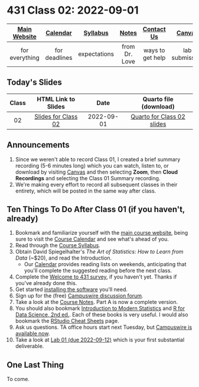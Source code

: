 # 431 Class 02: 2022-09-01

[Main Website](https://thomaselove.github.io/431-2022/) | [Calendar](https://thomaselove.github.io/431-2022/calendar.html) | [Syllabus](https://thomaselove.github.io/431-syllabus-2022/) | [Notes](https://thomaselove.github.io/431-notes/) | [Contact Us](https://thomaselove.github.io/431-2022/contact.html) | [Canvas](https://canvas.case.edu) | [Data and Code](https://github.com/THOMASELOVE/431-data)
:-----------: | :--------------: | :----------: | :---------: | :-------------: | :-----------: | :------------:
for everything | for deadlines | expectations | from Dr. Love | ways to get help | lab submission | for downloads

## Today's Slides

Class | HTML Link to Slides | Date | Quarto file (download)
:---: | :------------: | :---: | :--------------:
02 | [Slides for Class 02](https://thomaselove.github.io/431-slides-2022/class02.html) | 2022-09-01 | [Quarto for Class 02 slides](https://thomaselove.github.io/431-slides-2022/class02.qmd)

## Announcements

1. Since we weren't able to record Class 01, I created a brief summary recording (5-6 minutes long) which you can watch, listen to, or download by visiting [Canvas](https://canvas.case.edu) and then selecting **Zoom**, then **Cloud Recordings** and selecting the Class 01 Summary recording.
2. We're making every effort to record all subsequent classes in their entirety, which will be posted in the same way after class.

## Ten Things To Do After Class 01 (if you haven't, already)

1. Bookmark and familiarize yourself with the [main course website](https://thomaselove.github.io/431-2022/), being sure to visit the [Course Calendar](https://thomaselove.github.io/431-2022/calendar.html) and see what's ahead of you.
2. Read through the [Course Syllabus](https://thomaselove.github.io/431-syllabus-2022/).
3. Obtain David Spiegelhalter's *The Art of Statistics: How to Learn from Data* (~$20), and read the Introduction.
    - Our [Calendar](https://thomaselove.github.io/431-2022/calendar.html) provides reading lists on weekends, anticipating that you'll complete the suggested reading before the next class.
4. Complete the [Welcome to 431 survey](https://bit.ly/431-2022-welcome-survey), if you haven't yet. Thanks if you've already done this.
5. Get started [installing the software](https://thomaselove.github.io/431-2022/software.html) you'll need.
6. Sign up for the (free) [Campuswire discussion forum](https://thomaselove.github.io/431-2022/campuswire.html).
7. Take a look at the [Course Notes](https://thomaselove.github.io/431-notes/). Part A is now a complete version.
8. You should also bookmark [Introduction to Modern Statistics](https://openintro-ims.netlify.app/) and [R for Data Science, 2nd ed.](https://r4ds.hadley.nz/). Each of these books is very useful. I would also bookmark the [RStudio Cheat Sheets](https://www.rstudio.com/resources/cheatsheets/) page.
9. Ask us questions. TA office hours start next Tuesday, but [Campuswire is available now](https://thomaselove.github.io/431-2022/campuswire.html).
10. Take a look at [Lab 01 (due 2022-09-12)](https://github.com/THOMASELOVE/431-labs-2022) which is your first substantial deliverable. 


## One Last Thing

To come.
